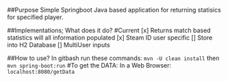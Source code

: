 ##Purpose
Simple Springboot Java based application for returning statisics for specified player.

##Implementations;
What does it do?
#Current
[x] Returns match based statistics will all information populated
[x] Steam ID user specific
[] Store into H2 Database
[] MultiUser inputs

##How to use?
In gitbash run these commands:
`mvn -U clean install`
then
`mvn spring-boot:run`
#To get the DATA:
In a Web Browser:
`localhost:8080/getData`
